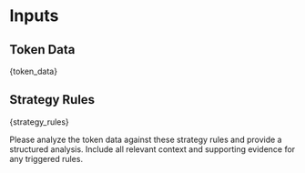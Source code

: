 # Inputs

## Token Data
{token_data}

## Strategy Rules
{strategy_rules}

Please analyze the token data against these strategy rules and provide a structured analysis. Include all relevant context and supporting evidence for any triggered rules.